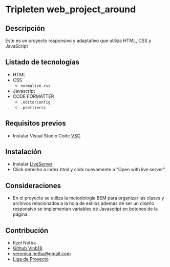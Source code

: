 # Tripleten web_project_around

## Descripción

Este es un proyecto responsivo y adaptativo que utiliza HTML, CSS y JavaScript

## Listado de tecnologías

- HTML
- CSS
  - `normalize.css`
- Javascript
- CODE FORMATTER
  - `.editorconfig`
  - `.prettierrc`

## Requisitos previos

- Instalar Visual Studio Code [VSC](https://code.visualstudio.com/)

## Instalación

- Instalar [LiveServer](https://marketplace.visualstudio.com/items?itemName=ritwickdey.LiveServer)
- Click derecho a index.html y click nuevamente a "Open with live server"

## Consideraciones

- En el proyecto se utiliza la metodología BEM para organizar las clases y archivos relacionados a la hoja de estilos además de ser un diseño responsivo se implementan variables de Javascript en botones de la página.

## Contribución

- Itzel Netba
- [Github Vinb18](https://github.com/vinb18)
- veronica.netba@gmail.com
- [Liga de Proyecto](https://vinb18.github.io/web_project_around/)
